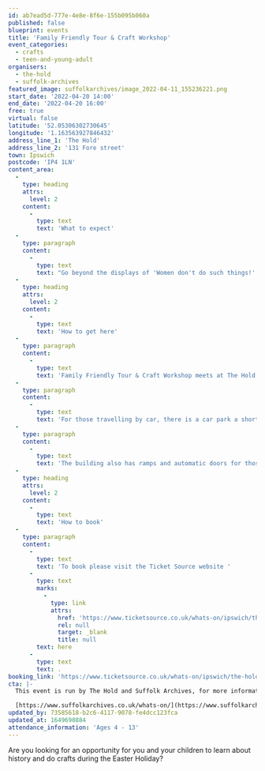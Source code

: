 ```yaml
---
id: ab7ead5d-777e-4e8e-8f6e-155b095b060a
published: false
blueprint: events
title: 'Family Friendly Tour & Craft Workshop'
event_categories:
  - crafts
  - teen-and-young-adult
organisers:
  - the-hold
  - suffolk-archives
featured_image: suffolkarchives/image_2022-04-11_155236221.png
start_date: '2022-04-20 14:00'
end_date: '2022-04-20 16:00'
free: true
virtual: false
latitude: '52.05306302730645'
longitude: '1.163563927846432'
address_line_1: 'The Hold'
address_line_2: '131 Fore street'
town: Ipswich
postcode: 'IP4 1LN'
content_area:
  -
    type: heading
    attrs:
      level: 2
    content:
      -
        type: text
        text: 'What to expect'
  -
    type: paragraph
    content:
      -
        type: text
        text: "Go beyond the displays of 'Women don't do such things!' exhibition at The Hold with a 30 minute family friendly tour from our exhibition team. Suffolk women past and present who have led change in their communities, careers and countries throughout history. Open a window on the world to hear more moving and poignant stories of women worldwide. Then take part in a fun and engaging craft workshop to create a unique suffragette rosette and medal for women in your family or community who have inspired you."
  -
    type: heading
    attrs:
      level: 2
    content:
      -
        type: text
        text: 'How to get here'
  -
    type: paragraph
    content:
      -
        type: text
        text: 'Family Friendly Tour & Craft Workshop meets at The Hold, 131 Fore Street, Ipswich.'
  -
    type: paragraph
    content:
      -
        type: text
        text: 'For those travelling by car, there is a car park a short walk from the venue next to the student halls.'
  -
    type: paragraph
    content:
      -
        type: text
        text: 'The building also has ramps and automatic doors for those with accessibility needs.'
  -
    type: heading
    attrs:
      level: 2
    content:
      -
        type: text
        text: 'How to book'
  -
    type: paragraph
    content:
      -
        type: text
        text: 'To book please visit the Ticket Source website '
      -
        type: text
        marks:
          -
            type: link
            attrs:
              href: 'https://www.ticketsource.co.uk/whats-on/ipswich/the-hold/family-friendly-tour-craft-workshop/e-omoqal'
              rel: null
              target: _blank
              title: null
        text: here
      -
        type: text
        text: .
booking_link: 'https://www.ticketsource.co.uk/whats-on/ipswich/the-hold/family-friendly-tour-craft-workshop/e-omoqal'
cta: |-
  This event is run by The Hold and Suffolk Archives, for more information please get in touch via:

  [https://www.suffolkarchives.co.uk/whats-on/](https://www.suffolkarchives.co.uk/whats-on/)
updated_by: 73585618-b2c6-4117-9078-fe4dcc123fca
updated_at: 1649690884
attendance_information: 'Ages 4 - 13'
---
```

Are you looking for an opportunity for you and your children to learn about history and do crafts during the Easter Holiday?